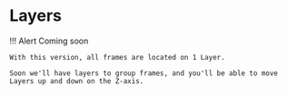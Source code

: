 # Layers

!!! Alert
	Coming soon
	
	With this version, all frames are located on 1 Layer.

	Soon we'll have layers to group frames, and you'll be able to move Layers up and down on the Z-axis.